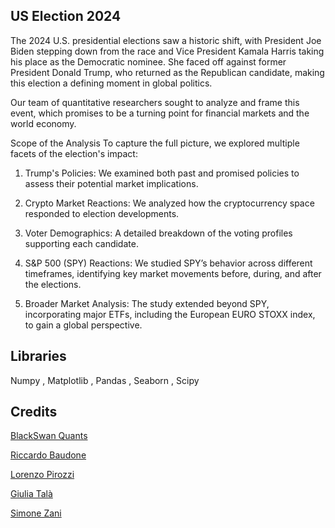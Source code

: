 ## US Election 2024

The 2024 U.S. presidential elections saw a historic shift, with President Joe Biden stepping down from the race and Vice President Kamala Harris taking his place as the Democratic nominee. She faced off against former President Donald Trump, who returned as the Republican candidate, making this election a defining moment in global politics.

Our team of quantitative researchers sought to analyze and frame this event, which promises to be a turning point for financial markets and the world economy.

Scope of the Analysis
To capture the full picture, we explored multiple facets of the election's impact:

1. Trump's Policies: We examined both past and promised policies to assess their potential market implications.

2. Crypto Market Reactions: We analyzed how the cryptocurrency space responded to election developments.

3. Voter Demographics: A detailed breakdown of the voting profiles supporting each candidate.

4. S&P 500 (SPY) Reactions: We studied SPY’s behavior across different timeframes, identifying key market movements before, during, and after the elections.

5. Broader Market Analysis: The study extended beyond SPY, incorporating major ETFs, including the European EURO STOXX index, to gain a global perspective.

## Libraries 
Numpy , Matplotlib , Pandas , Seaborn , Scipy

## Credits
[BlackSwan Quants](https://www.linkedin.com/company/blackswan-quants/)

[Riccardo Baudone](https://www.linkedin.com/in/riccardo-baudone-296941155/)

[Lorenzo Pirozzi](https://www.linkedin.com/in/lorenzo-pirozzi-674b75242/)

[Giulia Talà](https://www.linkedin.com/in/giuliatala/)

[Simone Zani](https://www.linkedin.com/in/simonezani35/)
